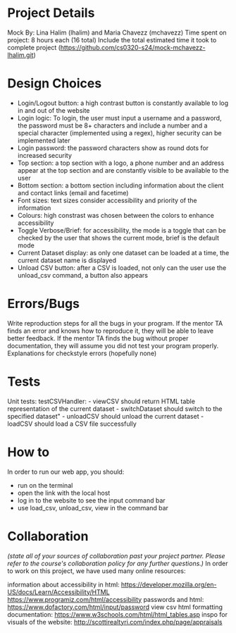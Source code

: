 
# Project Details
Mock
By: Lina Halim (lhalim) and Maria Chavezz (mchavezz)
Time spent on project: 8 hours each (16 total)
Include the total estimated time it took to complete project
(https://github.com/cs0320-s24/mock-mchavezz-lhalim.git)

# Design Choices

- Login/Logout button: a high contrast button is constantly available to log in and out of the website
- Login logic: To login, the user must input a username and a password, the password must be 8+ characters and include a number and a special character (implemented using a regex), higher security can be implemented later
- Login password: the password characters show as round dots for increased security
- Top section: a top section with a logo, a phone number and an address appear at the top section and are constantly visible to be available to the user
- Bottom section: a bottom section including information about the client and contact links (email and facetime)
- Font sizes: text sizes consider accessibility and priority of the information
- Colours: high constrast was chosen between the colors to enhance accessibility
- Toggle Verbose/Brief: for accessibility, the mode is a toggle that can be checked by the user that shows the current mode, brief is the default mode
- Current Dataset display: as only one dataset can be loaded at a time, the current dataset name is displayed
- Unload CSV button: after a CSV is loaded, not only can the user use the unload_csv command, a button also appears

# Errors/Bugs

 Write reproduction steps for all the bugs in your program. If the mentor TA finds an error and knows how to reproduce it, they will be able to leave better feedback. If the mentor TA finds the bug without proper documentation, they will assume you did not test your program properly.
Explanations for checkstyle errors (hopefully none)

# Tests

Unit tests:
    testCSVHandler:
    - viewCSV should return HTML table representation of the current dataset
    - switchDataset should switch to the specified dataset"
    - unloadCSV should unload the current dataset
    - loadCSV should load a CSV file successfully


# How to

In order to run our web app, you should:

- run <npm start> on the terminal
- open the link with the local host
- log in to the website to see the input command bar
- use load_csv, unload_csv, view in the command bar

# Collaboration

_(state all of your sources of collaboration past your project partner. Please refer to the course's collaboration policy for any further questions.)_
In order to work on this project, we have used many online resources:

information about accessibility in html:
https://developer.mozilla.org/en-US/docs/Learn/Accessibility/HTML
https://www.programiz.com/html/accessibility
passwords and html:
https://www.dofactory.com/html/input/password
view csv html formatting documentation:
https://www.w3schools.com/html/html_tables.asp
inspo for visuals of the website:
http://scottirealtyri.com/index.php/page/appraisals
